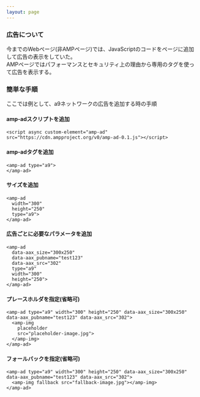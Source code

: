 ```yaml
---
layout: page
--- 
```


### 広告について

今までのWebページ(非AMPページ)では、JavaScriptのコードをページに追加して広告の表示をしていた。  
AMPページではパフォーマンスとセキュリティ上の理由から専用のタグを使って広告を表示する。

### 簡単な手順

ここでは例として、a9ネットワークの広告を追加する時の手順

#### amp-adスクリプトを追加

    <script async custom-element="amp-ad" src="https://cdn.ampproject.org/v0/amp-ad-0.1.js"></script>

#### amp-adタグを追加

    <amp-ad type="a9">
    </amp-ad>

#### サイズを追加

    <amp-ad
      width="300"
      height="250"
      type="a9">
    </amp-ad>

#### 広告ごとに必要なパラメータを追加

    <amp-ad
      data-aax_size="300x250"
      data-aax_pubname="test123"
      data-aax_src="302"
      type="a9"
      width="300"
      height="250">
    </amp-ad>

#### プレースホルダを指定(省略可)

    <amp-ad type="a9" width="300" height="250" data-aax_size="300x250" data-aax_pubname="test123" data-aax_src="302">
      <amp-img
        placeholder
        src="placeholder-image.jpg">
      </amp-img>
    </amp-ad>

#### フォールバックを指定(省略可)

    <amp-ad type="a9" width="300" height="250" data-aax_size="300x250" data-aax_pubname="test123" data-aax_src="302">
      <amp-img fallback src="fallback-image.jpg"></amp-img>
    </amp-ad>
